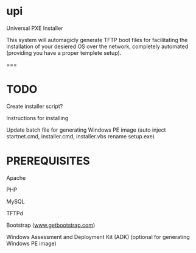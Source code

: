 upi
===

Universal PXE Installer

This system will automagicly generate TFTP boot files for facilitating the installation of your desiered OS over the network, completely automated (providing you have a proper templete setup).


===

TODO
===
Create installer script?

Instructions for installing

Update batch file for generating Windows PE image (auto inject startnet.cmd, installer.cmd, installer.vbs rename setup.exe)

PREREQUISITES
===
Apache

PHP

MySQL

TFTPd

Bootstrap (www.getbootstrap.com)

Windows Assessment and Deployment Kit (ADK) (optional for generating Windows PE image)

